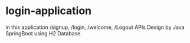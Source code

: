 # login-application
in this application /signup, /login, /welcome, /Logout APIs Design by Java SpringBoot using H2 Database.
